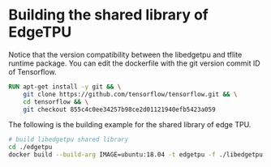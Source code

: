 # Building the shared library of EdgeTPU

Notice that the version compatibility between the libedgetpu and tflite runtime package. You can edit the dockerfile with the git version commit ID of Tensorflow.

```dockerfile
RUN apt-get install -y git && \
    git clone https://github.com/tensorflow/tensorflow.git && \
    cd tensorflow && \
    git checkout 855c4c0ee34257b98ce2d01121940efb5423a059
```

The following is the building example for the shared library of edge TPU.

```sh
# build libedgetpu shared library
cd ./edgetpu
docker build --build-arg IMAGE=ubuntu:18.04 -t edgetpu -f ./libedgetpu.dockerfile .
```